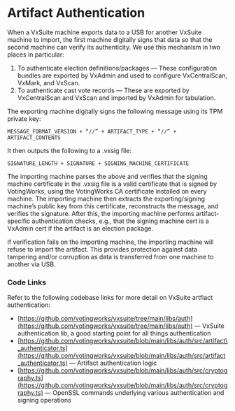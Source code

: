 # Artifact Authentication

When a VxSuite machine exports data to a USB for another VxSuite machine to import, the first machine digitally signs that data so that the second machine can verify its authenticity. We use this mechanism in two places in particular:

1. To authenticate election definitions/packages — These configuration bundles are exported by VxAdmin and used to configure VxCentralScan, VxMark, and VxScan.
2. To authenticate cast vote records — These are exported by VxCentralScan and VxScan and imported by VxAdmin for tabulation.

The exporting machine digitally signs the following message using its TPM private key:

`MESSAGE_FORMAT_VERSION + “//” + ARTIFACT_TYPE + “//” + ARTIFACT_CONTENTS`

It then outputs the following to a .vxsig file:

`SIGNATURE_LENGTH + SIGNATURE + SIGNING_MACHINE_CERTIFICATE`

The importing machine parses the above and verifies that the signing machine certificate in the .vxsig file is a valid certificate that is signed by VotingWorks, using the VotingWorks CA certificate installed on every machine. The importing machine then extracts the exporting/signing machine’s public key from this certificate, reconstructs the message, and verifies the signature. After this, the importing machine performs artifact-specific authentication checks, e.g., that the signing machine cert is a VxAdmin cert if the artifact is an election package.

If verification fails on the importing machine, the importing machine will refuse to import the artifact. This provides protection against data tampering and/or corruption as data is transferred from one machine to another via USB.

### Code Links

Refer to the following codebase links for more detail on VxSuite artfiact authentication:

* [https://github.com/votingworks/vxsuite/tree/main/libs/auth](https://github.com/votingworks/vxsuite/tree/main/libs/auth) — VxSuite authentication lib, a good starting point for all things authentication
* [https://github.com/votingworks/vxsuite/blob/main/libs/auth/src/artifact\_authenticator.ts](https://github.com/votingworks/vxsuite/blob/main/libs/auth/src/artifact_authenticator.ts) —  Artifact authentication logic
* [https://github.com/votingworks/vxsuite/blob/main/libs/auth/src/cryptography.ts](https://github.com/votingworks/vxsuite/blob/main/libs/auth/src/cryptography.ts) — OpenSSL commands underlying various authentication and signing operations
